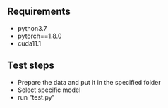 ## Requirements
* python3.7
* pytorch==1.8.0
* cuda11.1

## Test steps
* Prepare the data and put it in the specified folder
* Select specific model
* run "test.py"
